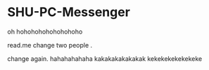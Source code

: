 # SHU-PC-Messenger

oh hohohohohohohohoho




read.me change two people .


change again. hahahahahaha kakakakakakakak kekekekekekekeke
